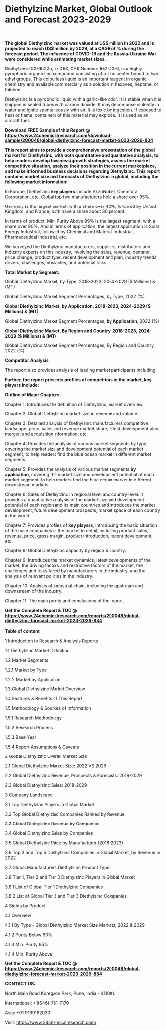<h1>Diethylzinc Market, Global Outlook and Forecast 2023-2029</h1><br/><p><strong>The global Diethylzinc market was valued at US$ million in 2022 and is projected to reach US$ million by 2029, at a <strong>CAGR</strong> of % during the forecast period. The influence of COVID-19 and the Russia-Ukraine War were considered while estimating market sizes.</strong></p><p>Diethylzinc (C2H5)2Zn, or DEZ, CAS Number: 557-20-0, is a highly pyrophoric organozinc compound consisting of a zinc center bound to two ethyl groups. This colourless liquid is an important reagent in organic chemistry and available commercially as a solution in hexanes, heptane, or toluene.</p><p>Diethylzinc is a pyrophoric liquid with a garlic-like odor. It is stable when it is shipped in sealed tubes with carbon dioxide. It may decompose violently in water and ignite spontaneously with air. It is toxic by ingestion. If exposed to heat or flame, containers of this material may explode. It is used as an aircraft fuel.</p><div><b>Download FREE Sample of this Report @ <a href="https://www.24chemicalresearch.com/download-sample/200048/global-diethylzinc-forecast-market-2023-2029-834">https://www.24chemicalresearch.com/download-sample/200048/global-diethylzinc-forecast-market-2023-2029-834</a></b></div><p><strong>This report aims to provide a comprehensive presentation of the global market for Diethylzinc, with both quantitative and qualitative analysis, to help readers develop business/growth strategies, assess the market competitive situation, analyze their position in the current marketplace, and make informed business decisions regarding Diethylzinc. This report contains market size and forecasts of Diethylzinc in global, including the following market information:</strong></p><p>In Europe, Diethylzinc <strong>key players</strong> include AkzoNobel, Chemtura Corporation, etc. Global top two manufacturers hold a share over 95%.</p><p>Germany is the largest market, with a share over 40%, followed by United Kingdom, and France, both have a share about 30 percent.</p><p>In terms of product, Min. Purity Above 99% is the largest segment, with a share over 90%. And in terms of application, the largest application is Solar Energy Industrial, followed by Chemical and Material Industrial, Pharmaceutical Industrial, etc.</p><p>We surveyed the Diethylzinc manufacturers, suppliers, distributors and industry experts on this industry, involving the sales, revenue, demand, price change, product type, recent development and plan, industry trends, drivers, challenges, obstacles, and potential risks.</p><p><strong>Total Market by Segment:</strong></p><p>Global Diethylzinc Market, by Type, 2018-2023, 2024-2029 ($ Millions) & (MT)</p><p>Global Diethylzinc Market Segment Percentages, by Type, 2022 (%)</p><p><strong>Global Diethylzinc Market, <strong>by Application</strong>, 2018-2023, 2024-2029 ($ Millions) & (MT)</strong></p><p>Global Diethylzinc Market Segment Percentages, <strong>by Application</strong>, 2022 (%)</p><p><strong>Global Diethylzinc Market, By Region and Country, 2018-2023, 2024-2029 ($ Millions) & (MT)</strong></p><p>Global Diethylzinc Market Segment Percentages, By Region and Country, 2022 (%)</p><p><strong>Competitor Analysis</strong></p><p>The report also provides analysis of leading market participants including:</p><p><strong>Further, the report presents profiles of competitors in the market, <strong>key players</strong> include:</strong></p><p><strong>Outline of Major Chapters:</strong></p><p>Chapter 1: Introduces the definition of Diethylzinc, market overview.</p><p>Chapter 2: Global Diethylzinc market size in revenue and volume.</p><p>Chapter 3: Detailed analysis of Diethylzinc manufacturers competitive landscape, price, sales and revenue market share, latest development plan, merger, and acquisition information, etc.</p><p>Chapter 4: Provides the analysis of various market segments by type, covering the market size and development potential of each market segment, to help readers find the blue ocean market in different market segments.</p><p>Chapter 5: Provides the analysis of various market segments <strong>by application</strong>, covering the market size and development potential of each market segment, to help readers find the blue ocean market in different downstream markets.</p><p>Chapter 6: Sales of Diethylzinc in regional level and country level. It provides a quantitative analysis of the market size and development potential of each region and its main countries and introduces the market development, future development prospects, market space of each country in the world.</p><p>Chapter 7: Provides profiles of <strong>key players</strong>, introducing the basic situation of the main companies in the market in detail, including product sales, revenue, price, gross margin, product introduction, recent development, etc.</p><p>Chapter 8: Global Diethylzinc capacity by region & country.</p><p>Chapter 9: Introduces the market dynamics, latest developments of the market, the driving factors and restrictive factors of the market, the challenges and risks faced by manufacturers in the industry, and the analysis of relevant policies in the industry.</p><p>Chapter 10: Analysis of industrial chain, including the upstream and downstream of the industry.</p><p>Chapter 11: The main points and conclusions of the report.</p><div><b>Get the Complete Report & TOC @ <a href="https://www.24chemicalresearch.com/reports/200048/global-diethylzinc-forecast-market-2023-2029-834">https://www.24chemicalresearch.com/reports/200048/global-diethylzinc-forecast-market-2023-2029-834</a></b></div><br><b>Table of content</b><p>1 Introduction to Research & Analysis Reports<br />
 
  1.1 Diethylzinc Market Definition<br />
 
  1.2 Market Segments<br />
 
  1.2.1 Market by Type<br />
 
  1.2.2 Market by Application<br />
 
  1.3 Global Diethylzinc Market Overview<br />
 
  1.4 Features & Benefits of This Report<br />
 
  1.5 Methodology & Sources of Information<br />
 
  1.5.1 Research Methodology<br />
 
  1.5.2 Research Process<br />
 
  1.5.3 Base Year<br />
 
  1.5.4 Report Assumptions & Caveats<br />
 
 2 Global Diethylzinc Overall Market Size<br />
 
  2.1 Global Diethylzinc Market Size: 2022 VS 2029<br />
 
  2.2 Global Diethylzinc Revenue, Prospects & Forecasts: 2018-2029<br />
 
  2.3 Global Diethylzinc Sales: 2018-2029<br />
 
 3 Company Landscape<br />
 
  3.1 Top Diethylzinc Players in Global Market<br />
 
  3.2 Top Global Diethylzinc Companies Ranked by Revenue<br />
 
  3.3 Global Diethylzinc Revenue by Companies<br />
 
  3.4 Global Diethylzinc Sales by Companies<br />
 
  3.5 Global Diethylzinc Price by Manufacturer (2018-2023)<br />
 
  3.6 Top 3 and Top 5 Diethylzinc Companies in Global Market, by Revenue in 2022<br />
 
  3.7 Global Manufacturers Diethylzinc Product Type<br />
 
  3.8 Tier 1, Tier 2 and Tier 3 Diethylzinc Players in Global Market<br />
 
  3.8.1 List of Global Tier 1 Diethylzinc Companies<br />
 
  3.8.2 List of Global Tier 2 and Tier 3 Diethylzinc Companies<br />
 
 4 Sights by Product<br />
 
  4.1 Overview<br />
 
  4.1.1 By Type - Global Diethylzinc Market Size Markets, 2022 & 2029<br />
 
  4.1.2 Purity Below 90%<br />
 
  4.1.3 Min. Purity 95%<br />
 
  4.1.4 Min. Purity Above <br><div><b>Get the Complete Report & TOC @ <a href="https://www.24chemicalresearch.com/reports/200048/global-diethylzinc-forecast-market-2023-2029-834">https://www.24chemicalresearch.com/reports/200048/global-diethylzinc-forecast-market-2023-2029-834</a></b></div></p>
 
 <b>CONTACT US:</b><br>
 
 North Main Road Koregaon Park, Pune, India - 411001.<br/>
 
 International: +1(646)-781-7170<br/>
 
 Asia: +91 9169162030<br/>
 
 Visit: <a href="https://www.24chemicalresearch.com/">https://www.24chemicalresearch.com/</a>
 
 <br>